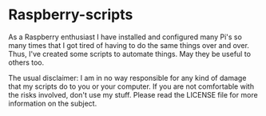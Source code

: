 # Raspberry-scripts

As a Raspberry enthusiast I have installed and configured many Pi's
so many times that I got tired of having to do the same things over
and over. Thus, I've created some scripts to automate things. May
they be useful to others too.

The usual disclaimer: I am in no way responsible for any kind of
damage that my scripts do to you or your computer. If you are not
comfortable with the risks involved, don't use my stuff. Please
read the LICENSE file for more information on the subject.
